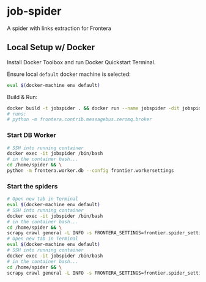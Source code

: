 # job-spider
A spider with links extraction for Frontera

## Local Setup w/ Docker

Install Docker Toolbox and run Docker Quickstart Terminal.

Ensure local `default` docker machine is selected:

```bash
eval $(docker-machine env default)
```

Build & Run:

```bash
docker build -t jobspider . && docker run --name jobspider -dit jobspider
# runs:
# python -m frontera.contrib.messagebus.zeromq.broker
```

### Start DB Worker

```bash
# SSH into running container
docker exec -it jobspider /bin/bash
# in the container bash...
cd /home/spider && \
python -m frontera.worker.db --config frontier.workersettings
```

### Start the spiders

```bash
# Open new tab in Terminal
eval $(docker-machine env default)
# SSH into running container
docker exec -it jobspider /bin/bash
# in the container bash...
cd /home/spider && \
scrapy crawl general -L INFO -s FRONTERA_SETTINGS=frontier.spider_settings -s SEEDS_SOURCE=seeds_es_smp.txt -s SPIDER_PARTITION_ID=0
# Open new tab in Terminal
eval $(docker-machine env default)
# SSH into running container
docker exec -it jobspider /bin/bash
# in the container bash...
cd /home/spider && \
scrapy crawl general -L INFO -s FRONTERA_SETTINGS=frontier.spider_settings -s SPIDER_PARTITION_ID=1
```

